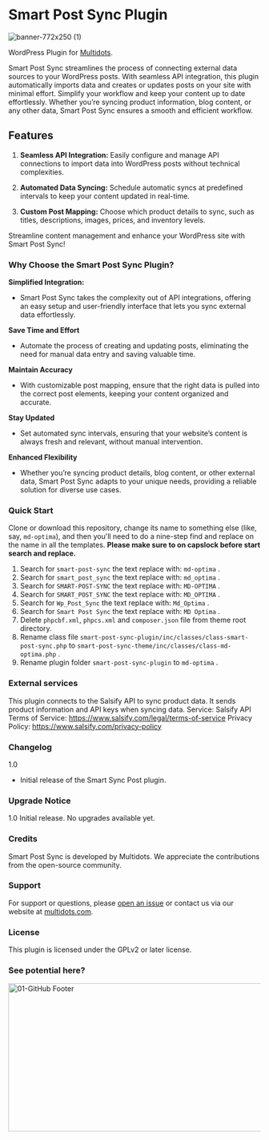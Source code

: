 # Smart Post Sync Plugin
![banner-772x250 (1)](https://github.com/user-attachments/assets/0eb949af-566c-4294-9789-da2db2d3e6f6)

WordPress Plugin for [Multidots](https://www.multidots.com/).

Smart Post Sync streamlines the process of connecting external data sources to your WordPress posts. With seamless API integration, this plugin automatically imports data and creates or updates posts on your site with minimal effort. Simplify your workflow and keep your content up to date effortlessly. Whether you’re syncing product information, blog content, or any other data, Smart Post Sync ensures a smooth and efficient workflow.


## Features

1. **Seamless API Integration:**
   Easily configure and manage API connections to import data into WordPress posts without technical complexities.
   
2. **Automated Data Syncing:**
Schedule automatic syncs at predefined intervals to keep your content updated in real-time.

3. **Custom Post Mapping:**
Choose which product details to sync, such as titles, descriptions, images, prices, and inventory levels.

Streamline content management and enhance your WordPress site with Smart Post Sync!


### Why Choose the Smart Post Sync Plugin?

**Simplified Integration:**
* Smart Post Sync takes the complexity out of API integrations, offering an easy setup and user-friendly interface that lets you sync external data effortlessly.

**Save Time and Effort**
* Automate the process of creating and updating posts, eliminating the need for manual data entry and saving valuable time.

**Maintain Accuracy**
* With customizable post mapping, ensure that the right data is pulled into the correct post elements, keeping your content organized and accurate.

**Stay Updated**
* Set automated sync intervals, ensuring that your website’s content is always fresh and relevant, without manual intervention.

**Enhanced Flexibility**
* Whether you’re syncing product details, blog content, or other external data, Smart Post Sync adapts to your unique needs, providing a reliable solution for diverse use cases.

### Quick Start

Clone or download this repository, change its name to something else (like, say, `md-optima`), and then you'll need to do a nine-step find and replace on the name in all the templates. **Please make sure to on capslock before start search and replace.**

1. Search for `smart-post-sync` the text replace with: `md-optima` .
2. Search for `smart_post_sync` the text replace with: `md_optima` .
3. Search for `SMART-POST-SYNC` the text replace with: `MD-OPTIMA` .
4. Search for `SMART_POST_SYNC` the text replace with: `MD_OPTIMA` .
5. Search for `Wp_Post_Sync` the text replace with: `Md_Optima` .
6. Search for `Smart Post Sync` the text replace with: `MD Optima` .
7. Delete `phpcbf.xml`, `phpcs.xml` and `composer.json` file from theme root directory.
8. Rename class file `smart-post-sync-plugin/inc/classes/class-smart-post-sync.php` to `smart-post-sync-theme/inc/classes/class-md-optima.php` .
9. Rename plugin folder `smart-post-sync-plugin` to `md-optima` .


### External services
This plugin connects to the Salsify API to sync product data. It sends product information and API keys when syncing data.
Service: Salsify API
Terms of Service: https://www.salsify.com/legal/terms-of-service
Privacy Policy: https://www.salsify.com/privacy-policy


### Changelog

1.0
* Initial release of the Smart Sync Post plugin.

### Upgrade Notice

1.0
Initial release. No upgrades available yet.


### Credits
Smart Post Sync is developed by Multidots. We appreciate the contributions from the open-source community.

### Support
For support or questions, please [open an issue](https://github.com/multidots/smart-post-sync/issues) or contact us via our website at [multidots.com](http://multidots.com/).

### License
This plugin is licensed under the GPLv2 or later license.

### See potential here?
<a href="https://www.multidots.com/contact-us/" rel="nofollow"><img width="1692" height="296" alt="01-GitHub Footer" src="https://github.com/user-attachments/assets/6b9d63e7-3990-472d-acb9-5e4e51b446fc" /></a>
